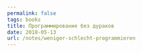 ```yaml
---
permalink: false
tags: books
title: Программирование без дураков
date: 2018-05-13
url: /notes/weniger-schlecht-programmieren
---
```

